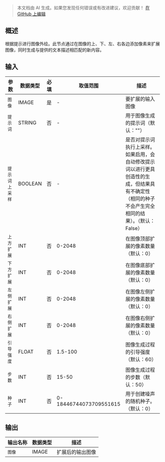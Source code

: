 > 本文档由 AI 生成。如果您发现任何错误或有改进建议，欢迎贡献！ [在 GitHub 上编辑](https://github.com/Comfy-Org/embedded-docs/blob/main/comfyui_embedded_docs/docs/FluxProExpandNode/zh.md)

## 概述

根据提示进行图像外绘。此节点通过在图像的上、下、左、右各边添加像素来扩展图像，同时生成与提供的文本描述相匹配的新内容。

## 输入

| 参数 | 数据类型 | 必填 | 取值范围 | 描述 |
|-----------|-----------|----------|-------|-------------|
| `图像` | IMAGE | 是 | - | 要扩展的输入图像 |
| `提示词` | STRING | 否 | - | 用于图像生成的提示词（默认：""） |
| `提示词上采样` | BOOLEAN | 否 | - | 是否对提示词执行上采样。如果启用，会自动修改提示词以进行更具创造性的生成，但结果具有不确定性（相同的种子不会产生完全相同的结果）。（默认：False） |
| `上方扩展` | INT | 否 | 0-2048 | 在图像顶部扩展的像素数量（默认：0） |
| `下方扩展` | INT | 否 | 0-2048 | 在图像底部扩展的像素数量（默认：0） |
| `左侧扩展` | INT | 否 | 0-2048 | 在图像左侧扩展的像素数量（默认：0） |
| `右侧扩展` | INT | 否 | 0-2048 | 在图像右侧扩展的像素数量（默认：0） |
| `引导强度` | FLOAT | 否 | 1.5-100 | 图像生成过程的引导强度（默认：60） |
| `步数` | INT | 否 | 15-50 | 图像生成过程的步数（默认：50） |
| `种子` | INT | 否 | 0-18446744073709551615 | 用于创建噪声的随机种子。（默认：0） |

## 输出

| 输出名称 | 数据类型 | 描述 |
|-------------|-----------|-------------|
| `图像` | IMAGE | 扩展后的输出图像 |
